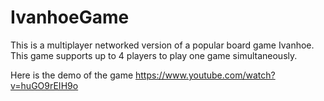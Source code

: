 # IvanhoeGame

This is a multiplayer networked version of a popular board game Ivanhoe. This game supports up to 4 players to play one game simultaneously.

Here is the demo of the game https://www.youtube.com/watch?v=huGO9rEIH9o

